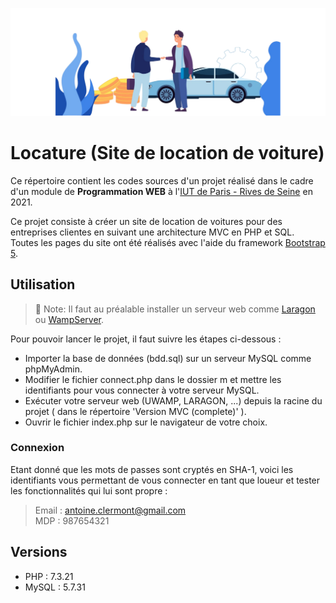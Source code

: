 ![terminal-logos](./Location.svg)

# Locature (Site de location de voiture)

Ce répertoire contient les codes sources d'un projet réalisé dans le cadre d'un module de <strong>Programmation WEB</strong>
à l'[IUT de Paris - Rives de Seine](https://iutparis-seine.u-paris.fr/) en 2021.

Ce projet consiste à créer un site de location de voitures pour des entreprises clientes en suivant une architecture MVC en PHP et SQL.<br>
Toutes les pages du site ont été réalisés avec l'aide du framework [Bootstrap 5](https://getbootstrap.com/docs/5.0/getting-started/introduction/).

## Utilisation
> 🔴 Note: Il faut au préalable installer un serveur web comme [Laragon](https://laragon.org/) ou [WampServer](https://www.wampserver.com/).

Pour pouvoir lancer le projet, il faut suivre les étapes ci-dessous :

* Importer la base de données (bdd.sql) sur un serveur MySQL comme phpMyAdmin.
* Modifier le fichier connect.php dans le dossier m et mettre les identifiants pour vous connecter à votre serveur MySQL.
* Exécuter votre serveur web (UWAMP, LARAGON, ...) depuis la racine du projet ( dans le répertoire 'Version MVC (complete)' ).
* Ouvrir le fichier index.php sur le navigateur de votre choix.

### Connexion

Etant donné que les mots de passes sont cryptés en SHA-1, voici les identifiants vous permettant de vous connecter en tant que loueur
et tester les fonctionnalités qui lui sont propre :

> Email : antoine.clermont@gmail.com <br>
> MDP : 987654321<br>

## Versions

* PHP : 7.3.21
* MySQL : 5.7.31

